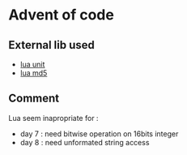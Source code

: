 # Advent of code

## External lib used

- [lua unit](https://github.com/bluebird75/luaunit)
- [lua md5](https://github.com/kikito/md5.lua)

## Comment

Lua seem inapropriate for : 
- day 7 : need bitwise operation on 16bits integer
- day 8 : need unformated string access

